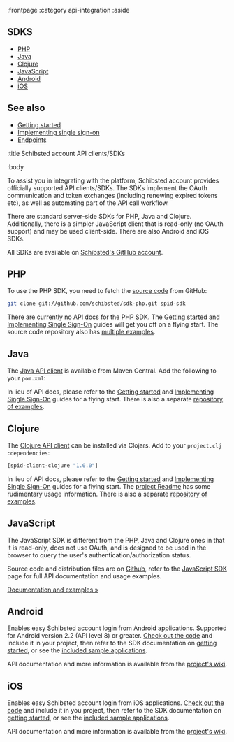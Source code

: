 :frontpage
:category api-integration
:aside
## SDKS

- [PHP](#php)
- [Java](#java)
- [Clojure](#clojure)
- [JavaScript](#javascript)
- [Android](#android)
- [iOS](#ios)

## See also

- [Getting started](/getting-started/)
- [Implementing single sign-on](/implementing-sso/)
- [Endpoints](/endpoints/)

:title Schibsted account API clients/SDKs

:body

To assist you in integrating with the platform, Schibsted account provides officially
supported API clients/SDKs. The SDKs implement the OAuth communication and token
exchanges (including renewing expired tokens etc), as well as automating part of
the API call workflow.

There are standard server-side SDKs for PHP, Java and Clojure. Additionally,
there is a simpler JavaScript client that is read-only (no OAuth support) and
may be used client-side. There are also Android and iOS SDKs.

All SDKs are available on [Schibsted's GitHub account](https://github.com/schibsted/).

## PHP

To use the PHP SDK, you need to fetch the
[source code](https://github.com/schibsted/sdk-php) from GitHub:

```sh
git clone git://github.com/schibsted/sdk-php.git spid-sdk
```

There are currently no API docs for the PHP SDK. The
[Getting started](/getting-started/) and
[Implementing Single Sign-On](/implementing-sso/) guides will get you off on a
flying start. The source code repository also has
[multiple examples](https://github.com/schibsted/sdk-php/tree/master/examples).

## Java

The [Java API client](https://github.com/schibsted/spid-client-java/) is
available from Maven Central. Add the following to your `pom.xml`:

<spid-example lang="html" src="/java/getting-started/pom.xml" title="Add SPiD client"/>

In lieu of API docs, please refer to the [Getting started](/getting-started/) and
[Implementing Single Sign-On](/implementing-sso/) guides for a flying start.
There is also a separate
[repository of examples](https://github.com/schibsted/spid-java-examples).

## Clojure

The [Clojure API client](https://github.com/schibsted/spid-client-clojure) can
be installed via Clojars. Add to your `project.clj` `:dependencies`:

```clj
[spid-client-clojure "1.0.0"]
```

In lieu of API docs, please refer to the [Getting started](/getting-started/) and
[Implementing Single Sign-On](/implementing-sso/) guides for a flying start. The
[project Readme](https://github.com/schibsted/spid-client-clojure) has some
rudimentary usage information. There is also a separate
[repository of examples](https://github.com/schibsted/spid-clj-examples).

## JavaScript

The JavaScript SDK is different from the PHP, Java and Clojure ones in that it
is read-only, does not use OAuth, and is designed to be used in the browser to
query the user's authentication/authorization status.

Source code and distribution files are on
[Github](https://github.com/schibsted/sdk-js), refer to the
[JavaScript SDK](/sdks/javascript/) page for full API documentation and usage
examples.

[Documentation and examples &raquo;](/sdks/javascript/)

## Android

Enables easy Schibsted account login from Android applications. Supported for Android version
2.2 (API level 8) or greater.
[Check out the code](http://schibsted.github.io/sdk-android/) and include it in
your project, then refer to the SDK documentation on
[getting started](http://schibsted.github.io/sdk-android/setting-up-spid.html),
or see the
[included sample applications](https://github.com/schibsted/sdk-android).

API documentation and more information is available from the
[project's wiki](http://schibsted.github.io/sdk-android/).

## iOS

Enables easy Schibsted account login from iOS applications.
[Check out the code](http://schibsted.github.io/sdk-ios/) and include it in you
project, then refer to the SDK documentation on
[getting started](http://schibsted.github.io/sdk-ios/setting-up-spid.html), or
see the [included sample applications](https://github.com/schibsted/sdk-iOS).

API documentation and more information is available from the
[project's wiki](http://schibsted.github.io/sdk-ios/).
